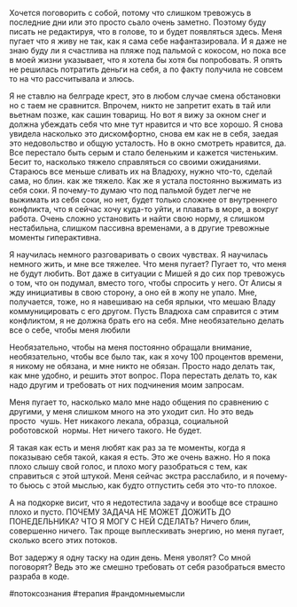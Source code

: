 Хочется поговорить с собой, потому что слишком тревожусь в последние дни или это просто сьало очень заметно. Поэтому буду писать не редактируя, что в голове, то и будет появляться здесь. Меня пугает что я живу не так, как я сама себе нафантазировала. И я даже не знаю буду ли я счастлива на пляже под пальмой с кокосом, но пока все в моей жизни указывает, что я хотела бы хотя бы попробовать. Я опять не решилась потратить деньги на себя, а по факту получила не совсем то на что рассчитывала и злюсь.  

Я не ставлю на белграде крест, это в любом случае смена обстановки но с таем не сравнится. Впрочем, никто не запретит ехать в тай или вьетнам позже, как сашин товарищ. Но вот я вижу за окном снег и должна убеждать себя что мне тут нравится и что все хорошо. Я снова увидела насколько это дискомфортно, снова ем как не в себя, заедая это недовольство и общую усталость. Но в окно смотреть нравится, да. Все перестало быть серым и стало беленьким и кажется чистеньким. Бесит то, насколько тяжело справляться со своими ожиданиями. Стараюсь все меньше сливать их на Владюху, нужно что-то, сделай сама, но блин. как же тяжело. Как же я устала постоянно выжимать из себя соки. Я почему-то думаю что под пальмой будет легче не выжимать из себя соки, но нет, будет только сложнее от внутреннего конфликта, что я сейчас хочу куда-то уйти, и плавать в море, а вокруг работа. Очень сложно установить и найти свою норму, я слишком нестабильна, слишком пассивна временами, а в другие тревожные моменты гиперактивна.

Я научилась немного разговаривать о своих чувствах. Я научилась немного жить, и мне все тяжелее. Что меня пугает? Пугает то, что меня не будут любить. Вот даже в ситуации с Мишей я до сих пор тревожусь о том, что он подумал, вместо того, чтобы спросить у него. От Алисы я жду инициативы в свою сторону, а оно ей в жопу не упало. Мне, получается, тоже, но я навешиваю на себя ярлыки, что мешаю Владу коммуницировать с его другом. Пусть Владюха сам справится с этим конфликтом, я не должна брать его на себя. Мне необязательно делать все о себе, чтобы меня любили 

Необязательно, чтобы на меня постоянно обращали внимание, необязательно, чтобы все было так, как я хочу 100 процентов времени, я никому не обязана, и мне никто не обязан. Просто надо делать так, как мне удобно, и решить этот вопрос. Пора перестать делать то, как надо другим и требовать от них подчинения моим запросам.

Меня пугает то, насколько мало мне надо общения по сравнению с другими, у меня слишком много на это уходит сил. Но это ведь просто  чушь. Нет никакого лекала, образца, социальной роботовской  нормы. Нет ничего такого. Не будет. 

Я такая как есть и меня любят как раз за те моменты, когда я показываю себя такой, какая я есть. Это же очень важно. Но я пока плохо слышу свой голос, и плохо могу разобраться с тем, как справиться с этой штукой. Меня сейчас экстра расслабило, и я почему-то бьюсь с этой мыслью, как будто отпустить себя это что-то плохое.

А на подкорке висит, что я недотестила задачу и вообще все страшно плохо и пусто. ПОЧЕМУ ЗАДАЧА НЕ МОЖЕТ ДОЖИТЬ ДО ПОНЕДЕЛЬНИКА? ЧТО Я МОГУ С НЕЙ СДЕЛАТЬ? Ничего блин, совершенно ничего. Так проще выплескивать энергию, но меня пугает, сколько всего этих потоков.

Вот задержу я одну таску на один день. Меня уволят? Со мной поговорят? Ведь это же смешно требовать от себя разобраться вместо разраба в коде.


#потоксознания #терапия #рандомныемысли 